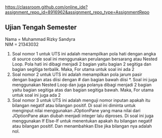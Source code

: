 https://classroom.github.com/online_ide?assignment_repo_id=8916962&assignment_repo_type=AssignmentRepo
## Ujian Tengah Semester
Nama = Muhammad Rizky Sandyra  
NIM = 21343032  

1. Soal nomor 1 untuk UTS ini adalah menampilkan pola hati dengan angka di source code soal ini menggunakan perulangan bersarang atau Nested Loop. Pola hati ini dibagi menjadi 2 bagian yaitu bagian 2 segitiga dan bagian segitiga terbalik. Maka, For utama untuk soal ini ada 2
2. Soal nomor 2 untuk UTS ini adalah menampilkan pola jarum pasir dengan bagian atas diisi dengan # dan bagian bawah diisi *. Soal ini juga menggunakan Nested Loop dan juga polanya dibagi menjadi 2 bagian yaitu bagian segitiga atas dan bagian segitiga bawah. Maka, For utama untuk soal ini juga ada 2
3. Soal nomor 3 untuk UTS ini adalah menguji nomor inputan apakah itu bilangan negatif atau bilangan positif. Di soal ini diminta untuk menginput nilai menggunakan JOptionPane yang mana nilai dari JOptionPane akan diubah menjadi integer lalu diproses. Di soal ini juga menggunakan If Else-If untuk menentukan apakah itu bilangan negatif atau bilangan positif. Dan menambahkan Else jika bilangan nya adalah nol.
